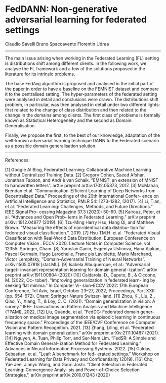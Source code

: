 # FedDANN: Non-generative adversarial learning for federated settings

Claudio Savelli 
Bruno Spaccavento 
Florentin Udrea


--------------------------------------------------------------------------------

The main issue arising when working in the Federated Learning (FL) setting is distributions shift among different clients. In the following work, we analyse the FL framework and a few of the solutions proposed in the literature for its intrinsic problems. 

The base FedAvg algorithm is proposed and analysed in the initial part of the paper in order to have a baseline on the FEMNIST dataset and compare it to the centralised setting. The hyper-parameters of the federated setting were analysed in detail and conclusions were drawn. The distributions shift problem, in particular, was then analysed in detail under two different lights: first related to the change of class distribution and then related to the change in the domains among clients. The first class of problems is formally known as Statistical Heterogeneity and the second as Domain Generalisation. 

Finally, we propose the first, to the best of our knowledge, adaptation of the well-known adversarial learning technique DANN to the Federated scenario as a possible domain generalisation solution.


--------------------------------------------------------------------------------

References: 

[1] Google AI Blog, Federated Learning: Collaborative
Machine Learning without Centralized Training Data.
[2] Gregory Cohen, Saeed Afshar, Jonathan Tapson,
and Andr ́e van Schaik. ”EMNIST: an extension
of MNIST to handwritten letters”. arXiv preprint
arXiv:1702.05373, 2017.
[3] McMahan, Brendan et al. “Communication-Efficient
Learning of Deep Networks from Decentralized
Data.” Proceedings of the 20th International Confer-
ence on Artificial Intelligence and Statistics, PMLR
54: 1273-1282, (2017).
[4] Li, Tian, et al. “Federated Learning: Challenges,
Methods, and Future Directions.” IEEE Signal Pro-
cessing Magazine 37.3 (2020): 50-60.
[5] Kairouz, Peter, et al. “Advances and Open Prob-
lems in Federated Learning.” arXiv preprint arXiv:
1912.04977 (2019).
[6] Tzu-Ming Harry Hsu, Hang Qi, and Matthew Brown.
“Measuring the effects of non-identical data distribu-
tion for federated visual classification.”, 2019.
[7] Hsu TM.H. et al. “Federated Visual Classification with
Real-World Data Distribution. European Conference
on Computer Vision . ECCV 2020. Lecture Notes in
Computer Science, vol 12355. Springer, Cham.
[8] Yaroslav Ganin, Evgeniya Ustinova, Hana Ajakan,
Pascal Germain, Hugo Larochelle, Franc ̧ois
Laviolette, Mario Marchand, Victor Lempitsky,
”Domain-Adversarial Training of Neural Networks”.
arXiv:1505.07818 [stat.ML].
[9] Isabela Albuquerque, et al.: ”Adversarial target-
invariant representation learning for domain general-
ization”. arXiv preprint arXiv:1911.00804 (2020)
[10] Caldarola, D., Caputo, B., & Ciccone, M. (2022, Oc-
tober). “Improving generalization in federated learn-
ing by seeking flat minima.” In Computer Vi-
sion–ECCV 2022: 17th European Conference, Tel
Aviv, Israel, October 23–27, 2022, Proceedings, Part
XXIII (pp. 654-672). Cham: Springer Nature Switzer-
land.
[11] Zhou, K., Liu, Z., Qiao, Y., Xiang, T., & Loy, C. C.
(2021). “Domain generalization in vision: A survey.”
IEEE Transactions on Pattern Analysis and Machine
Intelligence (TPAMI), 2022.
[12] Liu, Quande, et al. ”FedDG: Federated domain gener-
alization on medical image segmentation via episodic
learning in continuous frequency space.” Proceedings
of the IEEE/CVF Conference on Computer Vision and
Pattern Recognition. 2021.
[13] Zhang, Liling, et al. ”Federated learning with domain
generalization.” arXiv preprint arXiv:2111.10487
(2021).
[14] Nguyen, A. Tuan, Philip Torr, and Ser-Nam Lim.
”FedSR: A Simple and Effective Domain General-
ization Method for Federated Learning.” Advances in
Neural Information Processing Systems. 2022.
[15] Caldas, Sebastian, et al. ”Leaf: A benchmark for fed-
erated settings.” Workshop on Federated Learning for
Data Privacy and Confidentiality (2019).
[16] Cho, Yae Jee, Jianyu Wang, and Gauri Joshi. ”Client
Selection in Federated Learning: Convergence Analy-
sis and Power-of-Choice Selection Strategies.”, arXiv
preprint arXiv:2010.01243 (2020)
